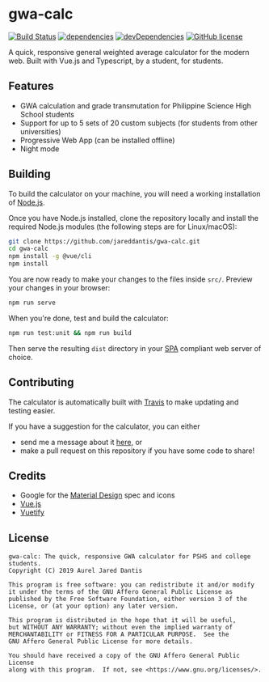 # gwa-calc

[![Build Status](https://travis-ci.com/jareddantis/gwa-calc.svg?branch=master)](https://travis-ci.com/jareddantis/gwa-calc) [![dependencies](https://david-dm.org/jareddantis/gwa-calc/status.svg)](https://david-dm.org/jareddantis/gwa-calc) [![devDependencies](https://david-dm.org/jareddantis/gwa-calc/dev-status.svg)](https://david-dm.org/jareddantis/gwa-calc?type=dev) [![GitHub license](https://img.shields.io/github/license/jareddantis/gwa-calc.svg)](https://github.com/jareddantis/gwa-calc/blob/master/LICENSE.md)

A quick, responsive general weighted average calculator for the modern web. Built with Vue.js and Typescript, by a student, for students.

## Features

* GWA calculation and grade transmutation for Philippine Science High School students
* Support for up to 5 sets of 20 custom subjects (for students from other universities)
* Progressive Web App (can be installed offline)
* Night mode

## Building

To build the calculator on your machine, you will need a working installation of [Node.js](https://nodejs.org/en/download/).

Once you have Node.js installed, clone the repository locally and install the required Node.js modules (the following steps are for Linux/macOS):

```bash
git clone https://github.com/jareddantis/gwa-calc.git
cd gwa-calc
npm install -g @vue/cli
npm install
```

You are now ready to make your changes to the files inside `src/`. Preview your changes in your browser:

```bash
npm run serve
```

When you're done, test and build the calculator:

```bash
npm run test:unit && npm run build
```

Then serve the resulting `dist` directory in your [SPA](https://en.wikipedia.org/wiki/Single-page_application) compliant web server of choice.

## Contributing

The calculator is automatically built with [Travis](https://travis-ci.com) to make updating and testing easier.

If you have a suggestion for the calculator, you can either

* send me a message about it [here,](http://server.jared.gq/feedback/?subject=GWACalc-vue) or
* make a pull request on this repository if you have some code to share!

## Credits

- Google for the [Material Design](https://material.io) spec and icons
- [Vue.js](https://vuejs.org/)
- [Vuetify](https://vuetifyjs.com)

## License

```
gwa-calc: The quick, responsive GWA calculator for PSHS and college students.
Copyright (C) 2019 Aurel Jared Dantis

This program is free software: you can redistribute it and/or modify
it under the terms of the GNU Affero General Public License as
published by the Free Software Foundation, either version 3 of the
License, or (at your option) any later version.

This program is distributed in the hope that it will be useful,
but WITHOUT ANY WARRANTY; without even the implied warranty of
MERCHANTABILITY or FITNESS FOR A PARTICULAR PURPOSE.  See the
GNU Affero General Public License for more details.

You should have received a copy of the GNU Affero General Public License
along with this program.  If not, see <https://www.gnu.org/licenses/>.
```
